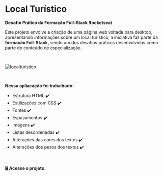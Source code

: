 # Local Turístico

**Desafio Prático da Formação Full-Stack Rocketseat**

Este projeto envolve a criação de uma página web voltada para desktop, apresentando informações sobre um local turístico, a iniciativa faz parte da **formação Full-Stack**, sendo um dos desafios práticos desenvolvidos como parte do conteúdo de especialização.

<br>

![localturistico](https://github.com/user-attachments/assets/27b16eef-5dc9-4a91-913b-408ce361c111)

<br>

**Nessa apliacação foi trabalhado:**

- Estrutura HTML ✔️
- Estilizações com CSS ✔️
- Fontes ✔️
- Espaçamentos ✔️
- Imagens ✔️
- Listas desordenadas ✔️
- Alterações das cores dos textos ✔️
- Alterações dos pesos dos textos ✔️

<br>

🖥️ **Acesse o projeto:**




